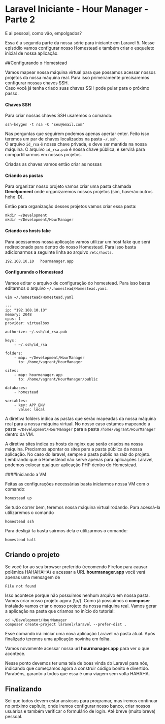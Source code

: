 # Laravel Iniciante - Hour Manager - Parte 2

E ai pessoal, como vão, empolgados?

Essa é a segunda parte da nossa série para iniciante em Laravel 5. Nesse episódio vamos configurar nosso Homestead e também criar o esqueleto inicial de nossa aplicação.

##Configurando o Homestead

Vamos mapear nossa máquina virtual para que possamos acessar nossos projetos da nossa máquina real. Para isso primeiramente precisaremos configurar nossas chaves SSH.  
Caso você já tenha criado suas chaves SSH pode pular para o próximo passo.


#### Chaves SSH

Para criar nossas chaves SSH usaremos o comando:
```
ssh-keygen -t rsa -C "seu@email.com"
```

Nas perguntas que seguirem podemos apenas apertar enter. Feito isso teremos um par de chaves localizados na pasta ```~/.ssh```.  
O arquivo ```id_rsa``` é nossa chave privada, e deve ser mantida na nossa máquina. O arquivo ```id_rsa.pub``` é nossa chave pública, e servirá para compartilharmos em nossos projetos.

Criadas as chaves vamos então criar as nossas

 
#### Criando as pastas

Para organizar nosso projeto vamos criar uma pasta chamada **Develpoment** onde organizaremos nossos projetos (sim, haverão outros hehe :D).

Então para organização desses projetos vamos criar essa pasta:
```
mkdir ~/Development
mkdir ~/Development/HourManager
```

#### Criando os hosts fake

Para acessarmos nossa aplicação vamos utilizar um host fake que será redirecionado para dentro do nosso Homestead. Para isso basta adicionarmos a seguinte linha ao arquivo ```/etc/hosts```.

```
192.168.10.10	hourmanager.app
```

#### Configurando o Homestead

Vamos editar o arquivo de configuração do homestead. Para isso basta editarmos o arquivo ```~/.homestead/Homestead.yaml```.

```vim ~/.homestead/Homestead.yaml```

```
---
ip: "192.168.10.10"
memory: 2048
cpus: 1
provider: virtualbox

authorize: ~/.ssh/id_rsa.pub

keys:
    - ~/.ssh/id_rsa

folders:
    - map: ~/Development/HourManager
      to: /home/vagrant/HourManager

sites:
    - map: hourmanager.app
      to: /home/vagrant/HourManager/public

databases:
    - homestead

variables:
    - key: APP_ENV
      value: local
```

A diretiva folders indica as pastas que serão mapeadas da nossa máquina real para a nossa máquina virtual. No nosso caso estamos mapeando a pasta ```~/Development/HourManager``` para a pasta ```/home/vagrant/HourManager``` dentro da VM.

A diretiva sites indica os hosts do nginx que serão criados na nossa máquina. Preciamos apontar os sites para a pasta pública da nossa aplicação. No caso do laravel, sempre a pasta public na raiz do projeto. Lembrando que o Homestead não serve apenas para aplicações Laravel, podemos colocar qualquer aplicação PHP dentro do Homestead.

####Iniciando a VM

Feitas as configurações necessárias basta iniciarmos nossa VM com o comando:

```
homestead up
```
Se tudo correr bem, teremos nossa máquina virtual rodando. Para acessá-la utilizaremos o comando

```
homestead ssh
```

Para desligá-la basta sairmos dela e utilizarmos o comando:

```
homestead halt
```


## Criando o projeto

Se você for ao seu browser preferido (recomendo Firefox para causar polêmica HAHAHAHA) e acessar a URL **hourmanager.app** você verá apenas uma mensagem de 

```
File not found
```

Isso acontece porque não possuimos nenhum arquivo em nossa pasta. Vamos criar nosso projeto agora (\o/). Como já possuimos o **composer** instalado vamos criar o nosso projeto da nossa máquina real. Vamos gerar a aplicação na pasta que criamos no início do tutorial:

```
cd ~/Development/HourManager
composer create-project laravel/laravel --prefer-dist .
```

Esse comando irá iniciar uma nova aplicação Laravel na pasta atual. Após finalizado teremos uma aplicação novinha em folha.

Vamos novamente acessar nossa url **hourmanager.app** para ver o que acontece.

Nesse ponto devemos ter uma tela de boas vinda do Laravel para nós, indicando que começamos agora a construir código bonito e divertido. Parabéns, garanto a todos que essa é uma viagem sem volta HAHAHA.

## Finalizando

Sei que todos devem estar ansiosos para programar, mas iremos continuar no próximo capítulo, onde iremos configurar nosso banco, criar nossos usuários e também verificar o formulário de login. Até breve (muito breve) pessoal.
